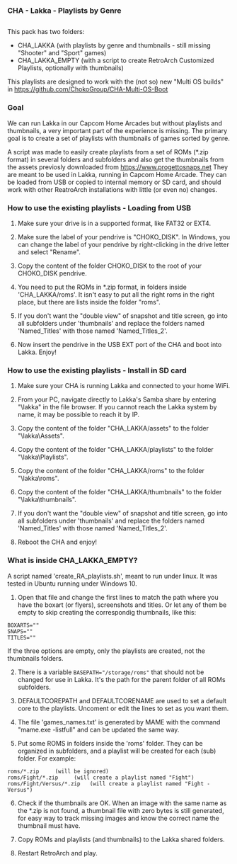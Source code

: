 ### CHA - Lakka - Playlists by Genre

##
This pack has two folders:
- CHA_LAKKA (with playlists by genre and thumbnails - still missing "Shooter" and "Sport" games)
- CHA_LAKKA_EMPTY (with a script to create RetroArch Customized Playlists, optionally with thumbnails)

This playlists are designed to work with the (not so) new "Multi OS builds" in https://github.com/ChokoGroup/CHA-Multi-OS-Boot


### Goal
We can run Lakka in our Capcom Home Arcades but without playlists and thumbnails, a very important part of the experience is missing.
The primary goal is to create a set of playlists with thumbnails of games sorted by genre.

A script was made to easily create playlists from a set of ROMs (*.zip format) in several folders and subfolders and also get the thumbnails from the assets previosly downloaded from https://www.progettosnaps.net
They are meant to be used in Lakka, running in Capcom Home Arcade.
They can be loaded from USB or copied to internal memory or SD card, and should work with other ReatroArch installations with little (or even no) changes.


### How to use the existing playlists - Loading from USB
1. Make sure your drive is in a supported format, like FAT32 or EXT4.

2. Make sure the label of your pendrive is "CHOKO_DISK". 
In Windows, you can change the label of your pendrive by right-clicking in the drive letter and select "Rename".

3. Copy the content of the folder CHOKO_DISK to the root of your CHOKO_DISK pendrive.

4. You need to put the ROMs in *.zip format, in folders inside 'CHA_LAKKA/roms'. It isn't easy to put all the right roms in the right place, but there are lists inside the folder "roms".

5. If you don't want the "double view" of snapshot and title screen, go into all subfolders under 'thumbnails' and replace the folders named 'Named_Titles' with those named 'Named_Titles_2'.

6. Now insert the pendrive in the USB EXT port of the CHA and boot into Lakka. Enjoy!


### How to use the existing playlists - Install in SD card
1. Make sure your CHA is running Lakka and connected to your home WiFi.

2. From your PC, navigate directly to Lakka's Samba share by entering "\\lakka\" in the file browser. If you cannot reach the Lakka system by name, it may be possible to reach it by IP.

3. Copy the content of the folder "CHA_LAKKA/assets" to the folder "\\lakka\Assets".

4. Copy the content of the folder "CHA_LAKKA/playlists" to the folder "\\lakka\Playlists".

5. Copy the content of the folder "CHA_LAKKA/roms" to the folder "\\lakka\roms".

6. Copy the content of the folder "CHA_LAKKA/thumbnails" to the folder "\\lakka\thumbnails".

7. If you don't want the "double view" of snapshot and title screen, go into all subfolders under 'thumbnails' and replace the folders named 'Named_Titles' with those named 'Named_Titles_2'.

8. Reboot the CHA and enjoy!


### What is inside CHA_LAKKA_EMPTY?
A script named 'create_RA_playlists.sh', meant to run under linux. It was tested in Ubuntu running under Windows 10.

1. Open that file and change the first lines to match the path where you have the boxart (or flyers), screenshots and titles. Or let any of them be empty to skip creating the correspondig thumbnails, like this:
```
BOXARTS=""
SNAPS=""
TITLES=""
```
If the three options are empty, only the playlists are created, not the thumbnails folders.

2. There is a variable ```BASEPATH="/storage/roms"``` that should not be changed for use in Lakka. It's the path for the parent folder of all ROMs subfolders.

3. DEFAULTCOREPATH and DEFAULTCORENAME are used to set a default core to the playlists. Uncoment or edit the lines to set as you want them.

4. The file 'games_names.txt' is generated by MAME with the command "mame.exe -listfull" and can be updated the same way.

5. Put some ROMS in folders inside the 'roms' folder. They can be organized in subfolders, and a playlist will be created for each (sub) folder.
For example:
```
roms/*.zip     (will be ignored)
roms/Fight/*.zip     (will create a playlist named "Fight")
roms/Fight/Versus/*.zip   (will create a playlist named "Fight - Versus")
```

6. Check if the thumbnails are OK. When an image with the same name as the *.zip is not found, a thumbnail file with zero bytes is still generated, for easy way to track missing images and know the correct name the thumbnail must have.

7. Copy ROMs and playlists (and thumbnails) to the Lakka shared folders.

8. Restart RetroArch and play.
